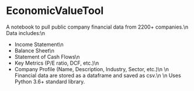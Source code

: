 # EconomicValueTool

A notebook to pull public company financial data from 2200+ companies.\n
Data includes:\n
- Income Statement\n
- Balance Sheet\n
- Statement of Cash Flows\n
- Key Metrics (P/E ratio, DCF, etc.)\n
- Company Profile (Name, Description, Industry, Sector, etc.)\n
\n
Financial data are stored as a dataframe and saved as csv.\n
\n
Uses Python 3.6+ standard library.
